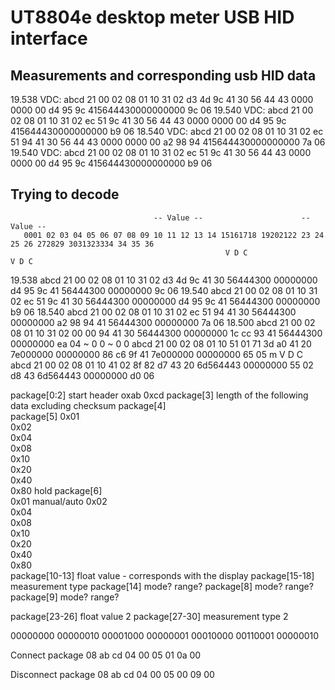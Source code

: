 # UT8804e desktop meter USB HID interface

## Measurements and corresponding usb HID data
19.538 VDC: abcd 21 00 02 08 01 10 31 02 d3 4d 9c 41 30 56 44 43 0000 0000 00 d4 95 9c 415644430000000000 9c 06
19.540 VDC: abcd 21 00 02 08 01 10 31 02 ec 51 9c 41 30 56 44 43 0000 0000 00 d4 95 9c 415644430000000000 b9 06
18.540 VDC: abcd 21 00 02 08 01 10 31 02 ec 51 94 41 30 56 44 43 0000 0000 00 a2 98 94 415644430000000000 7a 06
19.540 VDC: abcd 21 00 02 08 01 10 31 02 ec 51 9c 41 30 56 44 43 0000 0000 00 d4 95 9c 415644430000000000 b9 06


## Trying to decode
                                    -- Value --                      -- Value -- 
       0001 02 03 04 05 06 07 08 09 10 11 12 13 14 15161718 19202122 23 24 25 26 272829 3031323334 34 35 36
                                                    V D C                         V D C
19.538 abcd 21 00 02 08 01 10 31 02 d3 4d 9c 41 30 56444300 00000000 d4 95 9c 41 56444300 00000000 9c 06
19.540 abcd 21 00 02 08 01 10 31 02 ec 51 9c 41 30 56444300 00000000 d4 95 9c 41 56444300 00000000 b9 06
18.540 abcd 21 00 02 08 01 10 31 02 ec 51 94 41 30 56444300 00000000 a2 98 94 41 56444300 00000000 7a 06
18.500 abcd 21 00 02 08 01 10 31 02 00 00 94 41 30 56444300 00000000 1c cc 93 41 56444300 00000000 ea 04
                                                    ~ 0 0                         ~ 0 0
       abcd 21 00 02 08 01 10 51 01 71 3d a0 41 20 7e000000 00000000 86 c6 9f 41 7e000000 00000000 65 05 
                                                    m V D C
       abcd 21 00 02 08 01 10 41 02 8f 82 d7 43 20 6d564443 00000000 55 02 d8 43 6d564443 00000000 d0 06


package[0:2]         start header oxab 0xcd
package[3]           length of the following data excluding checksum
package[4]           
package[5]
       0x01          
       0x02          
       0x04          
       0x08          
       0x10          
       0x20          
       0x40          
       0x80          hold
package[6]           
       0x01          manual/auto
       0x02          
       0x04          
       0x08          
       0x10          
       0x20          
       0x40          
       0x80          
package[10-13]       float value - corresponds with the display
package[15-18]       measurement type
package[14]          mode? range?
package[8]           mode? range?
package[9]           mode? range?

package[23-26]       float value 2
package[27-30]       measurement type 2


00000000 00000010 00001000 00000001 00010000 00110001 00000010

Connect package
08 ab cd 04 00 05 01 0a 00

Disconnect package
08 ab cd 04 00 05 00 09 00


